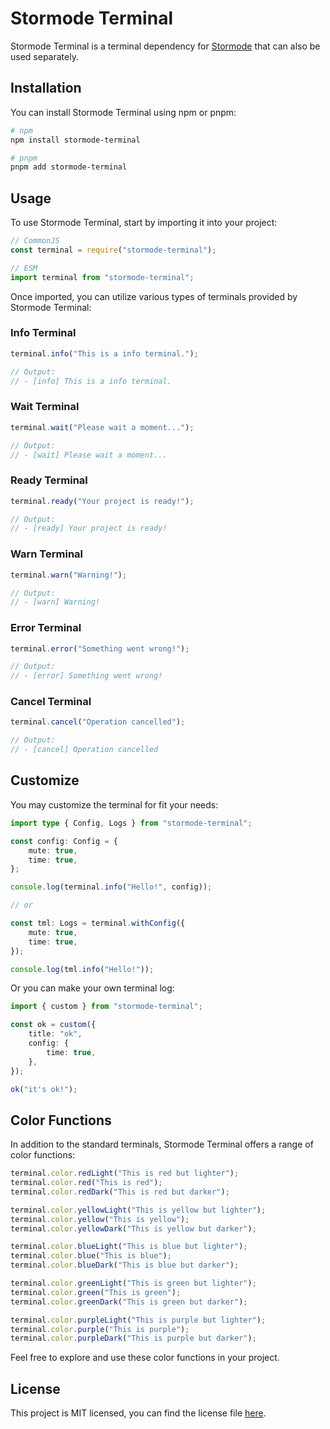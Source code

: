 # Stormode Terminal

Stormode Terminal is a terminal dependency for <a href="https://github.com/stormode/stormode" target="_blank" rel="noreferrer noopener" >Stormode</a> that can also be used separately.

## Installation

You can install Stormode Terminal using npm or pnpm:

```bash
# npm
npm install stormode-terminal

# pnpm
pnpm add stormode-terminal
```

## Usage

To use Stormode Terminal, start by importing it into your project:

```javascript
// CommonJS
const terminal = require("stormode-terminal");

// ESM
import terminal from "stormode-terminal";
```

Once imported, you can utilize various types of terminals provided by Stormode Terminal:

### Info Terminal

```javascript
terminal.info("This is a info terminal.");

// Output:
// - [info] This is a info terminal.
```

### Wait Terminal

```javascript
terminal.wait("Please wait a moment...");

// Output:
// - [wait] Please wait a moment...
```

### Ready Terminal

```javascript
terminal.ready("Your project is ready!");

// Output:
// - [ready] Your project is ready!
```

### Warn Terminal

```javascript
terminal.warn("Warning!");

// Output:
// - [warn] Warning!
```

### Error Terminal

```javascript
terminal.error("Something went wrong!");

// Output:
// - [error] Something went wrong!
```

### Cancel Terminal

```javascript
terminal.cancel("Operation cancelled");

// Output:
// - [cancel] Operation cancelled
```

## Customize

You may customize the terminal for fit your needs:

```typescript
import type { Config, Logs } from "stormode-terminal";

const config: Config = {
    mute: true,
    time: true,
};

console.log(terminal.info("Hello!", config));

// or

const tml: Logs = terminal.withConfig({
    mute: true,
    time: true,
});

console.log(tml.info("Hello!"));
```

Or you can make your own terminal log:

```typescript
import { custom } from "stormode-terminal";

const ok = custom({
    title: "ok",
    config: {
        time: true,
    },
});

ok("it's ok!");
```

## Color Functions

In addition to the standard terminals, Stormode Terminal offers a range of color functions:

```javascript
terminal.color.redLight("This is red but lighter");
terminal.color.red("This is red");
terminal.color.redDark("This is red but darker");

terminal.color.yellowLight("This is yellow but lighter");
terminal.color.yellow("This is yellow");
terminal.color.yellowDark("This is yellow but darker");

terminal.color.blueLight("This is blue but lighter");
terminal.color.blue("This is blue");
terminal.color.blueDark("This is blue but darker");

terminal.color.greenLight("This is green but lighter");
terminal.color.green("This is green");
terminal.color.greenDark("This is green but darker");

terminal.color.purpleLight("This is purple but lighter");
terminal.color.purple("This is purple");
terminal.color.purpleDark("This is purple but darker");
```

Feel free to explore and use these color functions in your project.

## License

This project is MIT licensed, you can find the license file <a href="https://github.com/stormode/stormode/blob/main/LICENSE" target="_blank" rel="noreferrer noopener" >here</a>.

